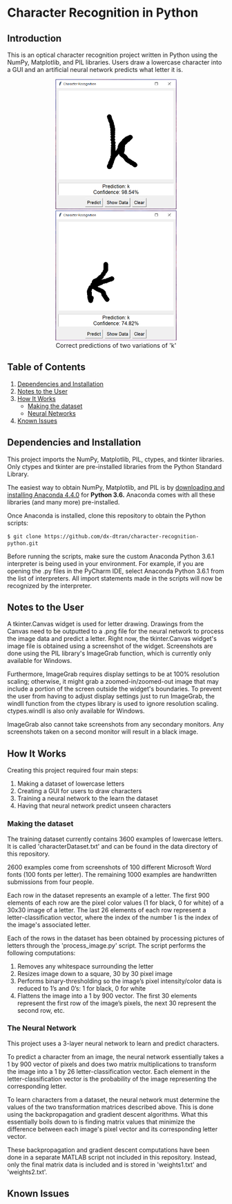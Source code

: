 # Character Recognition in Python

## Introduction

This is an optical character recognition project written in Python using the NumPy, Matplotlib, and PIL libraries. Users draw a lowercase character into a GUI and an artificial neural network predicts what letter it is.

<p align="center">
<img src="https://github.com/dx-dtran/character-recognition-python/blob/master/images/example1.PNG" height="300"/>
<img src="https://github.com/dx-dtran/character-recognition-python/blob/master/images/example2.PNG" height="300"/>
<br>Correct predictions of two variations of 'k'
</p>

## Table of Contents
1. [Dependencies and Installation](#dependencies-and-installation)
2. [Notes to the User](#notes-to-the-user)
3. [How It Works](#how-it-works)
    * [Making the dataset](#making-the-dataset)
    * [Neural Networks](#the-neural-network)
4. [Known Issues](#known-issues)

## Dependencies and Installation

This project imports the NumPy, Matplotlib, PIL, ctypes, and tkinter libraries. Only ctypes and tkinter are pre-installed libraries from the Python Standard Library.

The easiest way to obtain NumPy, Matplotlib, and PIL is by [downloading and installing Anaconda 4.4.0](https://www.continuum.io/downloads) for **Python 3.6.** Anaconda comes with all these libraries (and many more) pre-installed.

Once Anaconda is installed, clone this repository to obtain the Python scripts:
```
$ git clone https://github.com/dx-dtran/character-recognition-python.git
```

Before running the scripts, make sure the custom Anaconda Python 3.6.1 interpreter is being used in your environment. For example, if you are opening the .py files in the PyCharm IDE, select Anaconda Python 3.6.1 from the list of interpreters. All import statements made in the scripts will now be recognized by the interpreter.

## Notes to the User

A tkinter.Canvas widget is used for letter drawing. Drawings from the Canvas need to be outputted to a .png file for the neural network to process the image data and predict a letter. Right now, the tkinter.Canvas widget's image file is obtained using a screenshot of the widget. Screenshots are done using the PIL library's ImageGrab function, which is currently only available for Windows. 

Furthermore, ImageGrab requires display settings to be at 100% resolution scaling; otherwise, it might grab a zoomed-in/zoomed-out image that may include a portion of the screen outside the widget's boundaries. To prevent the user from having to adjust display settings just to run ImageGrab, the windll function from the ctypes library is used to ignore resolution scaling. ctypes.windll is also only available for Windows.

ImageGrab also cannot take screenshots from any secondary monitors. Any screenshots taken on a second monitor will result in a black image.

## How It Works

Creating this project required four main steps:
1. Making a dataset of lowercase letters
2. Creating a GUI for users to draw characters
3. Training a neural network to the learn the dataset
4. Having that neural network predict unseen characters

### Making the dataset

The training dataset currently contains 3600 examples of lowercase letters. It is called 'characterDataset.txt' and can be found in the data directory of this repository.

2600 examples come from screenshots of 100 different Microsoft Word fonts (100 fonts per letter). The remaining 1000 examples are handwritten submissions from four people.

Each row in the dataset represents an example of a letter. The first 900 elements of each row are the pixel color values (1 for black, 0 for white) of a 30x30 image of a letter. The last 26 elements of each row represent a letter-classification vector, where the index of the number 1 is the index of the image's associated letter.

Each of the rows in the dataset has been obtained by processing pictures of letters through the 'process_image.py' script. The script performs the following computations:
1. Removes any whitespace surrounding the letter
2. Resizes image down to a square, 30 by 30 pixel image
3. Performs binary-thresholding so the image’s pixel intensity/color data is reduced to 1’s and 0’s: 1 for black, 0 for white
4. Flattens the image into a 1 by 900 vector. The first 30 elements represent the first row of the image’s pixels, the next 30 represent the second row, etc. 

### The Neural Network

This project uses a 3-layer neural network to learn and predict characters. 

To predict a character from an image, the neural network essentially takes a 1 by 900 vector of pixels and does two matrix multiplications to transform the image into a 1 by 26 letter-classification vector. Each element in the letter-classification vector is the probability of the image representing the corresponding letter.

To learn characters from a dataset, the neural network must determine the values of the two transformation matrices described above. This is done using the backpropagation and gradient descent algorithms. What this essentially boils down to is finding matrix values that minimize the difference between each image's pixel vector and its corresponding letter vector.

These backpropagation and gradient descent computations have been done in a separate MATLAB script not included in this repository. Instead, only the final matrix data is included and is stored in 'weights1.txt' and 'weights2.txt'.

## Known Issues
